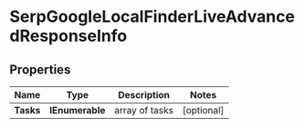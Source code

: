 # SerpGoogleLocalFinderLiveAdvancedResponseInfo


## Properties

| Name | Type | Description | Notes |
|------------ | ------------- | ------------- | -------------|
**Tasks** | **IEnumerable<SerpGoogleLocalFinderLiveAdvancedTaskInfo>** | array of tasks |[optional]|
